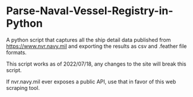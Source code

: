 # Parse-Naval-Vessel-Registry-in-Python
A python script that captures all the ship detail data published from https://www.nvr.navy.mil and exporting the results as csv and .feather file formats.

This script works as of 2022/07/18, any changes to the site will break this script.

If nvr.navy.mil ever exposes a public API, use that in favor of this web scraping tool.
